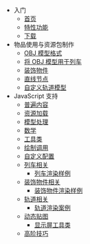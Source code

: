 - 入门
  - [首页](README.md)
  - [特性功能](feature.md)
  - [下载](download.md)
- 物品使用与资源包制作
  - [OBJ 模型格式](objschem.md)
  - [将 OBJ 模型用于列车](trainmodel.md)
  - [装饰物件](eyecandy.md)
  - [直线节点](direct-node.md)
  - [自定义轨道模型](railmodel.md)
- JavaScript 支持
  - [普遍内容](js-general.md)
  - [资源加载](js-resources.md)
  - [模型处理](js-model-processing.md)
  - [数学](js-math.md)
  - [工具类](js-util.md)
  - [绘制调用](js-draw-call.md)
  - [自定义配置](js-custom-config.md)
  - [列车相关](js-train.md)
    + [列车渲染样例](js-example-train.md)
  - [装饰物件相关](js-eyecandy.md)
    + [装饰物件渲染样例](js-example-eyecandy.md)
  - [轨道相关](js-rail.md)
    + [轨道渲染案例](js-example-rail.md)
  - [动态贴图](js-dynamic-texture.md)
    + [显示屏工具类](js-display-helper.md)
  - [高阶技巧](js-advanced.md)